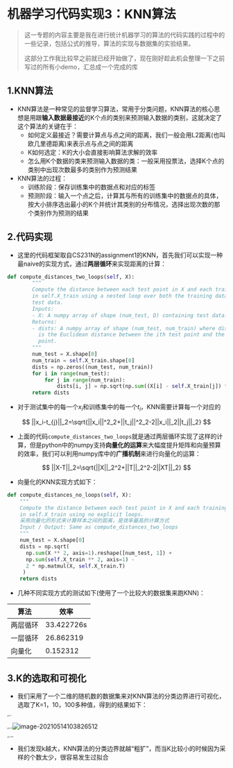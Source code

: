 # 机器学习代码实现3：KNN算法

> 这一专题的内容主要是我在进行统计机器学习的算法的代码实践的过程中的一些记录，包括公式的推导，算法的实现与数据集的实验结果。
>
> 这部分工作我比较早之前就已经开始做了，现在刚好趁此机会整理一下之前写过的所有小demo，汇总成一个完成的库

## 1.KNN算法

- KNN算法是一种常见的监督学习算法，常用于分类问题，KNN算法的核心思想是用跟**输入数据最接近**的K个点的类别来预测输入数据的类别，这就决定了这个算法的关键在于：
  - 如何定义最接近？需要计算点与点之间的距离，我们一般会用L2距离(也叫欧几里德距离)来表示点与点之间的距离
  - K如何选定：K的大小会直接影响算法求解的效率
  - 怎么用K个数据的类来预测输入数据的类：一般采用投票法，选择K个点的类别中出现次数最多的类别作为预测结果
- KNN算法的过程：
  - 训练阶段：保存训练集中的数据点和对应的标签
  - 预测阶段：输入一个点之后，计算其与所有的训练集中的数据点的具体，按大小排序选出最小的K个并统计其类别的分布情况，选择出现次数的那个类别作为预测的结果

## 2.代码实现

- 这里的代码框架取自CS231N的assignment1的KNN，首先我们可以实现一种最naive的实现方式，通过**两层循环**来实现距离的计算：

```python
def compute_distances_two_loops(self, X):
        """
        Compute the distance between each test point in X and each training point
        in self.X_train using a nested loop over both the training data and the
        test data.
        Inputs:
        - X: A numpy array of shape (num_test, D) containing test data.
        Returns:
        - dists: A numpy array of shape (num_test, num_train) where dists[i, j]
          is the Euclidean distance between the ith test point and the jth training
          point.
        """
        num_test = X.shape[0]
        num_train = self.X_train.shape[0]
        dists = np.zeros((num_test, num_train))
        for i in range(num_test):
            for j in range(num_train):
                dists[i, j] = np.sqrt(np.sum((X[i] - self.X_train[j]) ** 2))
        return dists
```

- 对于测试集中的每一个$x_i$和训练集中的每一个$t_i$，KNN需要计算每一个对应的

$$
||x_i-t_{j}||_2=\sqrt{||x_i||^2_2+||t_j||^2_2-2||x_i||_2||t_j||_2}
$$

- 上面的代码`compute_distances_two_loops`就是通过两层循环实现了这样的计算，但是python中的numpy支持**向量化的运算**来大幅度提升矩阵和向量预算的效率，我们可以利用numpy库中的**广播机制**来进行向量化的运算：

$$
||X-T||_2=\sqrt{||X||_2^2+||T||_2^2-2||XT||_2}
$$

- 向量化的KNN实现方式如下：

```python
def compute_distances_no_loops(self, X):
    """
    Compute the distance between each test point in X and each training point
    in self.X_train using no explicit loops.
    采用向量化的形式来计算样本之间的距离，是效率最高的计算方式
    Input / Output: Same as compute_distances_two_loops
    """
    num_test = X.shape[0]
    dists = np.sqrt(
      np.sum(X ** 2, axis=1).reshape([num_test, 1]) +
      np.sum(self.X_train ** 2, axis=1) -
      2 * np.matmul(X, self.X_train.T)
     )
    return dists
```

- 几种不同实现方式的测试如下(使用了一个比较大的数据集来跑KNN)：

| 算法     | 效率       |
| -------- | ---------- |
| 两层循环 | 33.422726s |
| 一层循环 | 26.862319  |
| 向量化   | 0.152312   |

## 3.K的选取和可视化

- 我们采用了一个二维的随机数的数据集来对KNN算法的分类边界进行可视化，选取了K=1，10，100多种值，得到的结果如下：

<img src="static/image-20210514103706165.png" alt="k=1" style="zoom: 25%;" />

<img src="static/image-20210514103744902.png" alt="k=10" style="zoom:25%;" />![image-20210514103826512](static/image-20210514103826512.png)

<img src="static/image-20210514103826512.png" alt="k=100" style="zoom:25%;" />

- 我们发现k越大，KNN算法的分类边界就越“粗犷”，而当K比较小的时候因为采样的个数太少，很容易发生过拟合
